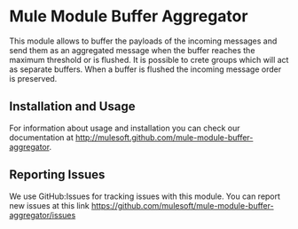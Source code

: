 
Mule Module Buffer Aggregator
=============================

This module allows to buffer the payloads of the incoming messages and send them as an aggregated message when the buffer reaches the maximum threshold or is flushed.
It is possible to crete groups which will act as separate buffers.
When a buffer is flushed the incoming message order is preserved.

Installation and Usage
----------------------

For information about usage and installation you can check our documentation at http://mulesoft.github.com/mule-module-buffer-aggregator.

Reporting Issues
----------------

We use GitHub:Issues for tracking issues with this module. You can report new issues at this link https://github.com/mulesoft/mule-module-buffer-aggregator/issues